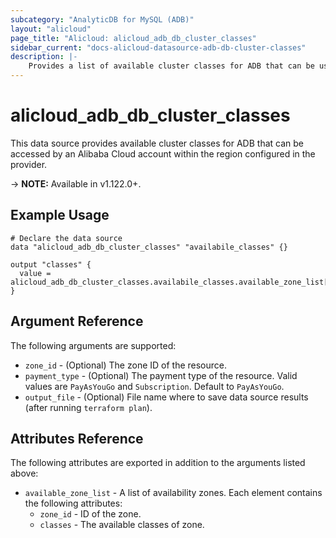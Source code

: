 ```yaml
---
subcategory: "AnalyticDB for MySQL (ADB)"
layout: "alicloud"
page_title: "Alicloud: alicloud_adb_db_cluster_classes"
sidebar_current: "docs-alicloud-datasource-adb-db-cluster-classes"
description: |-
    Provides a list of available cluster classes for ADB that can be used by an Alibaba Cloud account.
---
```


# alicloud\_adb\_db\_cluster\_classes

This data source provides available cluster classes for ADB that can be accessed by an Alibaba Cloud account within the region configured in the provider.

-> **NOTE:** Available in v1.122.0+.

## Example Usage

```
# Declare the data source
data "alicloud_adb_db_cluster_classes" "availabile_classes" {}

output "classes" {
  value = alicloud_adb_db_cluster_classes.availabile_classes.available_zone_list[0].classes[0]
}
```

## Argument Reference

The following arguments are supported:

* `zone_id` - (Optional) The zone ID of the resource.
* `payment_type` - (Optional) The payment type of the resource. Valid values are `PayAsYouGo` and `Subscription`. Default to `PayAsYouGo`.
* `output_file` - (Optional) File name where to save data source results (after running `terraform plan`).

## Attributes Reference

The following attributes are exported in addition to the arguments listed above:

* `available_zone_list` - A list of availability zones. Each element contains the following attributes:
  * `zone_id` - ID of the zone.
  * `classes` - The available classes of zone.